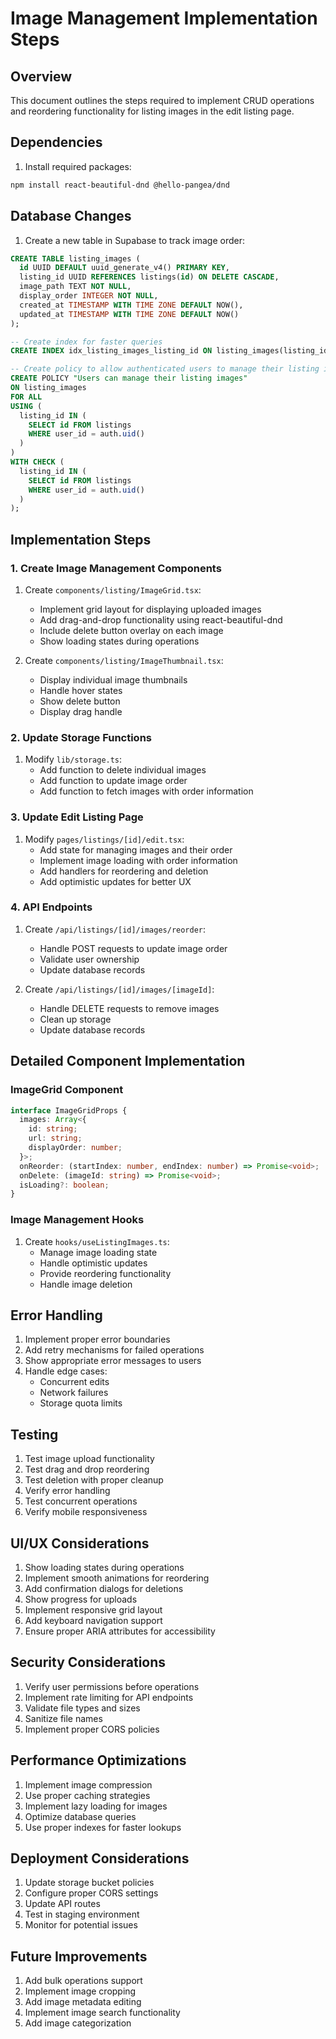 # Image Management Implementation Steps

## Overview
This document outlines the steps required to implement CRUD operations and reordering functionality for listing images in the edit listing page.

## Dependencies
1. Install required packages:
```bash
npm install react-beautiful-dnd @hello-pangea/dnd
```

## Database Changes
1. Create a new table in Supabase to track image order:
```sql
CREATE TABLE listing_images (
  id UUID DEFAULT uuid_generate_v4() PRIMARY KEY,
  listing_id UUID REFERENCES listings(id) ON DELETE CASCADE,
  image_path TEXT NOT NULL,
  display_order INTEGER NOT NULL,
  created_at TIMESTAMP WITH TIME ZONE DEFAULT NOW(),
  updated_at TIMESTAMP WITH TIME ZONE DEFAULT NOW()
);

-- Create index for faster queries
CREATE INDEX idx_listing_images_listing_id ON listing_images(listing_id);

-- Create policy to allow authenticated users to manage their listing images
CREATE POLICY "Users can manage their listing images"
ON listing_images
FOR ALL
USING (
  listing_id IN (
    SELECT id FROM listings 
    WHERE user_id = auth.uid()
  )
)
WITH CHECK (
  listing_id IN (
    SELECT id FROM listings 
    WHERE user_id = auth.uid()
  )
);
```

## Implementation Steps

### 1. Create Image Management Components
1. Create `components/listing/ImageGrid.tsx`:
   - Implement grid layout for displaying uploaded images
   - Add drag-and-drop functionality using react-beautiful-dnd
   - Include delete button overlay on each image
   - Show loading states during operations

2. Create `components/listing/ImageThumbnail.tsx`:
   - Display individual image thumbnails
   - Handle hover states
   - Show delete button
   - Display drag handle

### 2. Update Storage Functions
1. Modify `lib/storage.ts`:
   - Add function to delete individual images
   - Add function to update image order
   - Add function to fetch images with order information

### 3. Update Edit Listing Page
1. Modify `pages/listings/[id]/edit.tsx`:
   - Add state for managing images and their order
   - Implement image loading with order information
   - Add handlers for reordering and deletion
   - Add optimistic updates for better UX

### 4. API Endpoints
1. Create `/api/listings/[id]/images/reorder`:
   - Handle POST requests to update image order
   - Validate user ownership
   - Update database records

2. Create `/api/listings/[id]/images/[imageId]`:
   - Handle DELETE requests to remove images
   - Clean up storage
   - Update database records

## Detailed Component Implementation

### ImageGrid Component
```typescript
interface ImageGridProps {
  images: Array<{
    id: string;
    url: string;
    displayOrder: number;
  }>;
  onReorder: (startIndex: number, endIndex: number) => Promise<void>;
  onDelete: (imageId: string) => Promise<void>;
  isLoading?: boolean;
}
```

### Image Management Hooks
1. Create `hooks/useListingImages.ts`:
   - Manage image loading state
   - Handle optimistic updates
   - Provide reordering functionality
   - Handle image deletion

## Error Handling
1. Implement proper error boundaries
2. Add retry mechanisms for failed operations
3. Show appropriate error messages to users
4. Handle edge cases:
   - Concurrent edits
   - Network failures
   - Storage quota limits

## Testing
1. Test image upload functionality
2. Test drag and drop reordering
3. Test deletion with proper cleanup
4. Verify error handling
5. Test concurrent operations
6. Verify mobile responsiveness

## UI/UX Considerations
1. Show loading states during operations
2. Implement smooth animations for reordering
3. Add confirmation dialogs for deletions
4. Show progress for uploads
5. Implement responsive grid layout
6. Add keyboard navigation support
7. Ensure proper ARIA attributes for accessibility

## Security Considerations
1. Verify user permissions before operations
2. Implement rate limiting for API endpoints
3. Validate file types and sizes
4. Sanitize file names
5. Implement proper CORS policies

## Performance Optimizations
1. Implement image compression
2. Use proper caching strategies
3. Implement lazy loading for images
4. Optimize database queries
5. Use proper indexes for faster lookups

## Deployment Considerations
1. Update storage bucket policies
2. Configure proper CORS settings
3. Update API routes
4. Test in staging environment
5. Monitor for potential issues

## Future Improvements
1. Add bulk operations support
2. Implement image cropping
3. Add image metadata editing
4. Implement image search functionality
5. Add image categorization 